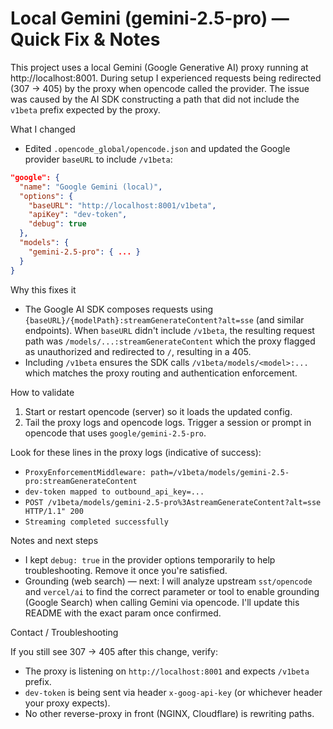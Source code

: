 # Local Gemini (gemini-2.5-pro) — Quick Fix & Notes

This project uses a local Gemini (Google Generative AI) proxy running at http://localhost:8001. During setup I experienced requests being redirected (307 -> 405) by the proxy when opencode called the provider. The issue was caused by the AI SDK constructing a path that did not include the `v1beta` prefix expected by the proxy.

What I changed

- Edited `.opencode_global/opencode.json` and updated the Google provider `baseURL` to include `/v1beta`:

```json
"google": {
  "name": "Google Gemini (local)",
  "options": {
    "baseURL": "http://localhost:8001/v1beta",
    "apiKey": "dev-token",
    "debug": true
  },
  "models": {
    "gemini-2.5-pro": { ... }
  }
}
```

Why this fixes it

- The Google AI SDK composes requests using `{baseURL}/{modelPath}:streamGenerateContent?alt=sse` (and similar endpoints). When `baseURL` didn't include `/v1beta`, the resulting request path was `/models/...:streamGenerateContent` which the proxy flagged as unauthorized and redirected to `/`, resulting in a 405.
- Including `/v1beta` ensures the SDK calls `/v1beta/models/<model>:...` which matches the proxy routing and authentication enforcement.

How to validate

1. Start or restart opencode (server) so it loads the updated config.
2. Tail the proxy logs and opencode logs. Trigger a session or prompt in opencode that uses `google/gemini-2.5-pro`.

Look for these lines in the proxy logs (indicative of success):

- `ProxyEnforcementMiddleware: path=/v1beta/models/gemini-2.5-pro:streamGenerateContent`
- `dev-token mapped to outbound_api_key=...`
- `POST /v1beta/models/gemini-2.5-pro%3AstreamGenerateContent?alt=sse HTTP/1.1" 200`
- `Streaming completed successfully`

Notes and next steps

- I kept `debug: true` in the provider options temporarily to help troubleshooting. Remove it once you're satisfied.
- Grounding (web search) — next: I will analyze upstream `sst/opencode` and `vercel/ai` to find the correct parameter or tool to enable grounding (Google Search) when calling Gemini via opencode. I'll update this README with the exact param once confirmed.

Contact / Troubleshooting

If you still see 307 → 405 after this change, verify:
- The proxy is listening on `http://localhost:8001` and expects `/v1beta` prefix.
- `dev-token` is being sent via header `x-goog-api-key` (or whichever header your proxy expects).
- No other reverse-proxy in front (NGINX, Cloudflare) is rewriting paths.

